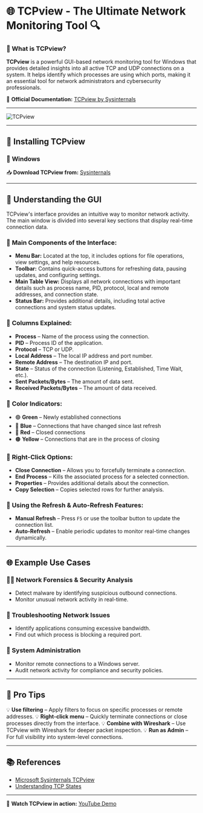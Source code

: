 # 🌐 TCPview - The Ultimate Network Monitoring Tool 🔍


### 🔎 What is TCPview?
**TCPview** is a powerful GUI-based network monitoring tool for Windows that provides detailed insights into all active TCP and UDP connections on a system. It helps identify which processes are using which ports, making it an essential tool for network administrators and cybersecurity professionals.

📌 **Official Documentation:** [TCPview by Sysinternals](https://docs.microsoft.com/en-us/sysinternals/downloads/tcpview)

---

![TCPview](https://cdn2.portableapps.com/TCPViewPortable_128.png)

---

## 🚀 Installing TCPview

### 🔹 **Windows**
📥 **Download TCPview from:** [Sysinternals](https://docs.microsoft.com/en-us/sysinternals/downloads/tcpview)

---

## 🎨 Understanding the GUI

TCPview's interface provides an intuitive way to monitor network activity. The main window is divided into several key sections that display real-time connection data.

### 🔹 **Main Components of the Interface:**

- **Menu Bar:** Located at the top, it includes options for file operations, view settings, and help resources.
- **Toolbar:** Contains quick-access buttons for refreshing data, pausing updates, and configuring settings.
- **Main Table View:** Displays all network connections with important details such as process name, PID, protocol, local and remote addresses, and connection state.
- **Status Bar:** Provides additional details, including total active connections and system status updates.

### 🔹 **Columns Explained:**
- **Process** – Name of the process using the connection.
- **PID** – Process ID of the application.
- **Protocol** – TCP or UDP.
- **Local Address** – The local IP address and port number.
- **Remote Address** – The destination IP and port.
- **State** – Status of the connection (Listening, Established, Time Wait, etc.).
- **Sent Packets/Bytes** – The amount of data sent.
- **Received Packets/Bytes** – The amount of data received.

### 🔹 **Color Indicators:**
- 🟢 **Green** – Newly established connections
- 🔵 **Blue** – Connections that have changed since last refresh
- 🔴 **Red** – Closed connections
- 🟠 **Yellow** – Connections that are in the process of closing

### 🔹 **Right-Click Options:**
- **Close Connection** – Allows you to forcefully terminate a connection.
- **End Process** – Kills the associated process for a selected connection.
- **Properties** – Provides additional details about the connection.
- **Copy Selection** – Copies selected rows for further analysis.

### 🔹 **Using the Refresh & Auto-Refresh Features:**
- **Manual Refresh** – Press `F5` or use the toolbar button to update the connection list.
- **Auto-Refresh** – Enable periodic updates to monitor real-time changes dynamically.

---

## 🌐 Example Use Cases
### 🕵️‍♂️ Network Forensics & Security Analysis
- Detect malware by identifying suspicious outbound connections.
- Monitor unusual network activity in real-time.

### 🚦 Troubleshooting Network Issues
- Identify applications consuming excessive bandwidth.
- Find out which process is blocking a required port.

### 🔧 System Administration
- Monitor remote connections to a Windows server.
- Audit network activity for compliance and security policies.

---

## 🚀 Pro Tips
💡 **Use filtering** – Apply filters to focus on specific processes or remote addresses.
💡 **Right-click menu** – Quickly terminate connections or close processes directly from the interface.
💡 **Combine with Wireshark** – Use TCPview with Wireshark for deeper packet inspection.
💡 **Run as Admin** – For full visibility into system-level connections.

---

## 📚 References
- [Microsoft Sysinternals TCPview](https://docs.microsoft.com/en-us/sysinternals/downloads/tcpview)
- [Understanding TCP States](https://www.networkcomputing.com/networking/tcp-connection-states-explained)

---

🎥 **Watch TCPview in action:** [YouTube Demo](https://www.youtube.com/watch?v=jdcFiT-fmvU)
